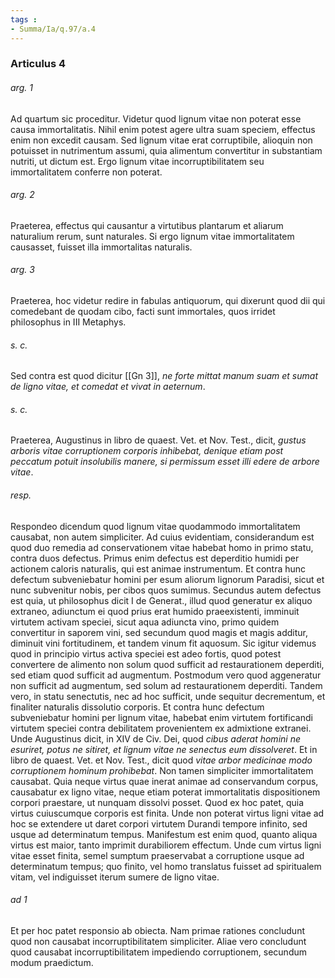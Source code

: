 ```yaml
---
tags : 
- Summa/Ia/q.97/a.4
---
```


### Articulus 4

###### arg. 1
Ad quartum sic proceditur. Videtur quod lignum vitae non poterat esse causa immortalitatis. Nihil enim potest agere ultra suam speciem, effectus enim non excedit causam. Sed lignum vitae erat corruptibile, alioquin non potuisset in nutrimentum assumi, quia alimentum convertitur in substantiam nutriti, ut dictum est. Ergo lignum vitae incorruptibilitatem seu immortalitatem conferre non poterat.

###### arg. 2
Praeterea, effectus qui causantur a virtutibus plantarum et aliarum naturalium rerum, sunt naturales. Si ergo lignum vitae immortalitatem causasset, fuisset illa immortalitas naturalis.

###### arg. 3
Praeterea, hoc videtur redire in fabulas antiquorum, qui dixerunt quod dii qui comedebant de quodam cibo, facti sunt immortales, quos irridet philosophus in III Metaphys.

###### s. c.
Sed contra est quod dicitur [[Gn 3]], *ne forte mittat manum suam et sumat de ligno vitae, et comedat et vivat in aeternum*.

###### s. c.
Praeterea, Augustinus in libro de quaest. Vet. et Nov. Test., dicit, *gustus arboris vitae corruptionem corporis inhibebat, denique etiam post peccatum potuit insolubilis manere, si permissum esset illi edere de arbore vitae*.

###### resp.
Respondeo dicendum quod lignum vitae quodammodo immortalitatem causabat, non autem simpliciter. Ad cuius evidentiam, considerandum est quod duo remedia ad conservationem vitae habebat homo in primo statu, contra duos defectus. Primus enim defectus est deperditio humidi per actionem caloris naturalis, qui est animae instrumentum. Et contra hunc defectum subveniebatur homini per esum aliorum lignorum Paradisi, sicut et nunc subvenitur nobis, per cibos quos sumimus. Secundus autem defectus est quia, ut philosophus dicit I de Generat., illud quod generatur ex aliquo extraneo, adiunctum ei quod prius erat humido praeexistenti, imminuit virtutem activam speciei, sicut aqua adiuncta vino, primo quidem convertitur in saporem vini, sed secundum quod magis et magis additur, diminuit vini fortitudinem, et tandem vinum fit aquosum. Sic igitur videmus quod in principio virtus activa speciei est adeo fortis, quod potest convertere de alimento non solum quod sufficit ad restaurationem deperditi, sed etiam quod sufficit ad augmentum. Postmodum vero quod aggeneratur non sufficit ad augmentum, sed solum ad restaurationem deperditi. Tandem vero, in statu senectutis, nec ad hoc sufficit, unde sequitur decrementum, et finaliter naturalis dissolutio corporis. Et contra hunc defectum subveniebatur homini per lignum vitae, habebat enim virtutem fortificandi virtutem speciei contra debilitatem provenientem ex admixtione extranei. Unde Augustinus dicit, in XIV de Civ. Dei, quod *cibus aderat homini ne esuriret, potus ne sitiret, et lignum vitae ne senectus eum dissolveret*. Et in libro de quaest. Vet. et Nov. Test., dicit quod *vitae arbor medicinae modo corruptionem hominum prohibebat*. Non tamen simpliciter immortalitatem causabat. Quia neque virtus quae inerat animae ad conservandum corpus, causabatur ex ligno vitae, neque etiam poterat immortalitatis dispositionem corpori praestare, ut nunquam dissolvi posset. Quod ex hoc patet, quia virtus cuiuscumque corporis est finita. Unde non poterat virtus ligni vitae ad hoc se extendere ut daret corpori virtutem Durandi tempore infinito, sed usque ad determinatum tempus. Manifestum est enim quod, quanto aliqua virtus est maior, tanto imprimit durabiliorem effectum. Unde cum virtus ligni vitae esset finita, semel sumptum praeservabat a corruptione usque ad determinatum tempus; quo finito, vel homo translatus fuisset ad spiritualem vitam, vel indiguisset iterum sumere de ligno vitae.

###### ad 1
Et per hoc patet responsio ab obiecta. Nam primae rationes concludunt quod non causabat incorruptibilitatem simpliciter. Aliae vero concludunt quod causabat incorruptibilitatem impediendo corruptionem, secundum modum praedictum.

